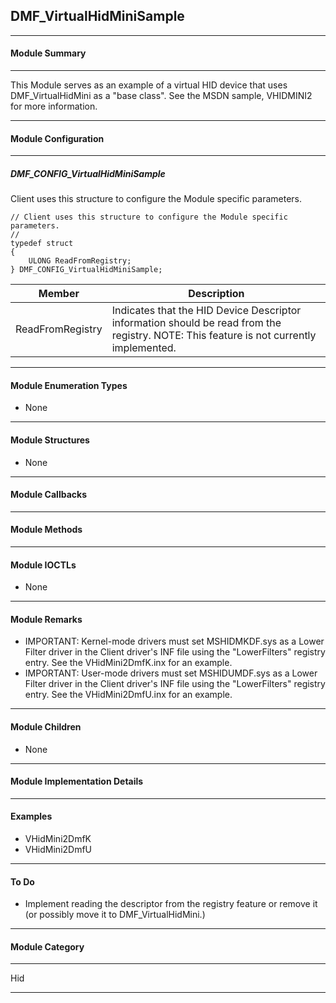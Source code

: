 ## DMF_VirtualHidMiniSample

-----------------------------------------------------------------------------------------------------------------------------------

#### Module Summary

-----------------------------------------------------------------------------------------------------------------------------------

This Module serves as an example of a virtual HID device that uses DMF_VirtualHidMini as a "base class". See the MSDN sample, VHIDMINI2
for more information.

-----------------------------------------------------------------------------------------------------------------------------------

#### Module Configuration

-----------------------------------------------------------------------------------------------------------------------------------
##### DMF_CONFIG_VirtualHidMiniSample
Client uses this structure to configure the Module specific parameters.

````
// Client uses this structure to configure the Module specific parameters.
//
typedef struct
{
    ULONG ReadFromRegistry;
} DMF_CONFIG_VirtualHidMiniSample;
````
Member | Description
----|----
ReadFromRegistry | Indicates that the HID Device Descriptor information should be read from the registry. NOTE: This feature is not currently implemented.

-----------------------------------------------------------------------------------------------------------------------------------

#### Module Enumeration Types

* None

-----------------------------------------------------------------------------------------------------------------------------------

#### Module Structures

* None

-----------------------------------------------------------------------------------------------------------------------------------

#### Module Callbacks

-----------------------------------------------------------------------------------------------------------------------------------

#### Module Methods

-----------------------------------------------------------------------------------------------------------------------------------

#### Module IOCTLs

* None

-----------------------------------------------------------------------------------------------------------------------------------

#### Module Remarks

* IMPORTANT: Kernel-mode drivers must set MSHIDMKDF.sys as a Lower Filter driver in the Client driver's INF file using the "LowerFilters" registry entry. See the VHidMini2DmfK.inx for an example.
* IMPORTANT: User-mode drivers must set MSHIDUMDF.sys as a Lower Filter driver in the Client driver's INF file using the "LowerFilters" registry entry. See the VHidMini2DmfU.inx for an example.

-----------------------------------------------------------------------------------------------------------------------------------

#### Module Children

* None

-----------------------------------------------------------------------------------------------------------------------------------

#### Module Implementation Details

-----------------------------------------------------------------------------------------------------------------------------------

#### Examples

* VHidMini2DmfK
* VHidMini2DmfU

-----------------------------------------------------------------------------------------------------------------------------------

#### To Do

* Implement reading the descriptor from the registry feature or remove it (or possibly move it to DMF_VirtualHidMini.)

-----------------------------------------------------------------------------------------------------------------------------------
#### Module Category

-----------------------------------------------------------------------------------------------------------------------------------

Hid

-----------------------------------------------------------------------------------------------------------------------------------

